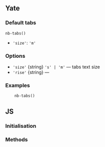 ## Yate

### Default tabs

    nb-tabs()
    
* `'size'`: `'m'`

### Options

* `'size'` {string} `'s' | 'm'` — tabs text size
* `'rise'` {string} — 

### Examples

```
    nb-tabs()
```

## JS

### Initialisation

### Methods
